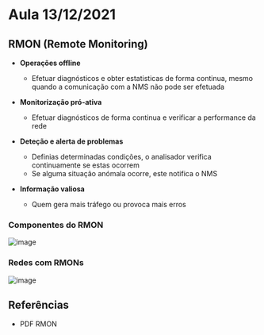 # Aula 13/12/2021

## RMON (Remote Monitoring)

- **Operações offline**
  - Efetuar diagnósticos e obter estatisticas de forma continua, mesmo quando a comunicação com a NMS não pode ser efetuada
  
- **Monitorização pró-ativa**
  - Efetuar diagnósticos de forma continua e verificar a performance da rede

- **Deteção e alerta de problemas**
  - Definias determinadas condições, o analisador verifica continuamente se estas ocorrem
  - Se alguma situação anómala ocorre, este notifica o NMS

- **Informação valiosa**
  - Quem gera mais tráfego ou provoca mais erros

### Componentes do RMON

![image](https://user-images.githubusercontent.com/12052283/146535486-6d12ee05-7c82-4425-b06b-0a6d87e565b1.png)

### Redes com RMONs

![image](https://user-images.githubusercontent.com/12052283/146535535-b7e84972-43cf-4663-be33-f44162cd16f8.png)

## Referências

- PDF RMON
